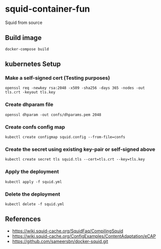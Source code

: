 # squid-container-fun
Squid from source

## Build image
```
docker-compose build
```

## kubernetes Setup

### Make a self-signed cert (Testing purposes)
```
openssl req -newkey rsa:2048 -x509 -sha256 -days 365 -nodes -out tls.crt -keyout tls.key
```

### Create dhparam file
```
openssl dhparam -out confs/dhparams.pem 2048
```

### Create confs config map
```
kubectl create configmap squid.config --from-file=confs
```

### Create the secret using existing key-pair or self-signed above
```
kubectl create secret tls squid.tls --cert=tls.crt --key=tls.key
```

### Apply the deployment
```
kubectl apply -f squid.yml
```

### Delete the deployment
```
kubectl delete -f squid.yml
```

## References
* https://wiki.squid-cache.org/SquidFaq/CompilingSquid
* https://wiki.squid-cache.org/ConfigExamples/ContentAdaptation/eCAP
* https://github.com/sameersbn/docker-squid.git
